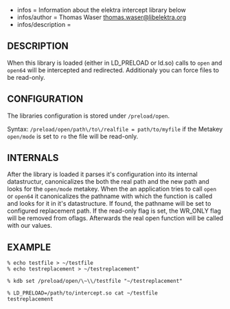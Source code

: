 - infos = Information about the elektra intercept library below 
- infos/author = Thomas Waser <thomas.waser@libelektra.org> 
- infos/description =

## DESCRIPTION

When this library is loaded (either in LD_PRELOAD or ld.so) calls to `open` and `open64` will be intercepted and redirected.
Additionaly you can force files to be read-only.


## CONFIGURATION

The libraries configuration is stored under `/preload/open`.

Syntax:
`/preload/open/path\/to\/realfile = path/to/myfile`
if the Metakey `open/mode` is set to `ro` the file will be read-only.

## INTERNALS

After the library is loaded it parses it's configuration into its internal datastructur, canonicalizes the both the real path and the new path and looks for the `open/mode` metakey.
When the an application tries to call `open` or `open64` it canonicalizes the pathname with which the function is called and looks for it in it's datastructure. If found, the pathname will be set to configured replacement path. If the read-only flag is set, the WR_ONLY flag will be removed from oflags. Afterwards the real open function will be called with our values.

## EXAMPLE

```
% echo testfile > ~/testfile
% echo testreplacement > ~/testreplacement"

% kdb set /preload/open/\~\\/testfile "~/testreplacement"

% LD_PRELOAD=/path/to/intercept.so cat ~/testfile
testreplacement
```
